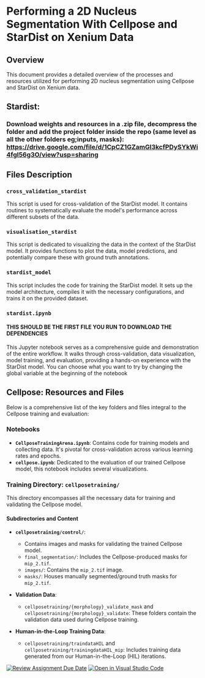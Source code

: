 # Performing a 2D Nucleus Segmentation With Cellpose and StarDist on Xenium Data

## Overview
This document provides a detailed overview of the processes and resources utilized for performing 2D nucleus segmentation using Cellpose and StarDist on Xenium data.


## Stardist: 

### Download weights and resources in a .zip file, decompress the folder and add the project folder inside the repo (same level as all the other folders eg;inputs, masks): https://drive.google.com/file/d/1CpCZ1GZamGl3kcfPDySYkWi4fgI56g3O/view?usp=sharing
## Files Description

### `cross_validation_stardist`
This script is used for cross-validation of the StarDist model. It contains routines to systematically evaluate the model's performance across different subsets of the data.

### `visualisation_stardist`
This script is dedicated to visualizing the data in the context of the StarDist model. It provides functions to plot the data, model predictions, and potentially compare these with ground truth annotations.

### `stardist_model`
This script includes the code for training the StarDist model. It sets up the model architecture, compiles it with the necessary configurations, and trains it on the provided dataset.

### `stardist.ipynb`
#### THIS SHOULD BE THE FIRST FILE YOU RUN TO DOWNLOAD THE DEPENDENCIES
This Jupyter notebook serves as a comprehensive guide and demonstration of the entire workflow. It walks through cross-validation, data visualization, model training, and evaluation, providing a hands-on experience with the StarDist model.
You can choose what you want to try by changing the global variable at the beginning of the notebook


## Cellpose: Resources and Files
Below is a comprehensive list of the key folders and files integral to the Cellpose training and evaluation:

### Notebooks
- **`CellposeTrainingArena.ipynb`**: Contains code for training models and collecting data. It's pivotal for cross-validation across various learning rates and epochs.
- **`cellpose.ipynb`**: Dedicated to the evaluation of our trained Cellpose model, this notebook includes several visualizations.

### Training Directory: `cellposetraining/`
This directory encompasses all the necessary data for training and validating the Cellpose model.

#### Subdirectories and Content
- **`cellposetraining/control/`**: 
  - Contains images and masks for validating the trained Cellpose model.
  - `final_segmentation/`: Includes the Cellpose-produced masks for `mip_2.tif`.
  - `images/`: Contains the `mip_2.tif` image.
  - `masks/`: Houses manually segmented/ground truth masks for `mip_2.tif`.

- **Validation Data**: 
  - `cellposetraining/{morphology}_validate_mask` and `cellposetraining/{morphology}_validate`: These folders contain the validation data used during Cellpose training.

- **Human-in-the-Loop Training Data**: 
  - `cellposetraining/traindataHIL` and `cellposetraining/trainingdataHIL_mip`: Includes training data generated from our Human-in-the-Loop (HIL) iterations.


[![Review Assignment Due Date](https://classroom.github.com/assets/deadline-readme-button-24ddc0f5d75046c5622901739e7c5dd533143b0c8e959d652212380cedb1ea36.svg)](https://classroom.github.com/a/fEFF99tU)
[![Open in Visual Studio Code](https://classroom.github.com/assets/open-in-vscode-718a45dd9cf7e7f842a935f5ebbe5719a5e09af4491e668f4dbf3b35d5cca122.svg)](https://classroom.github.com/online_ide?assignment_repo_id=12918895&assignment_repo_type=AssignmentRepo)
